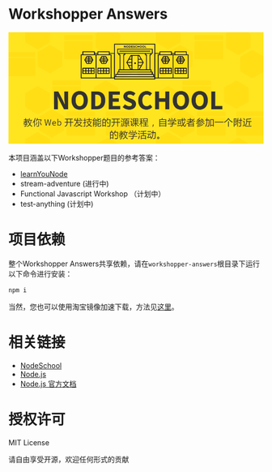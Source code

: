 # Workshopper Answers

![NodeSchool](https://github.com/nanmu42/Workshopper-Answers/raw/master/NodeSchool.png)

本项目涵盖以下Workshopper题目的参考答案：

* [learnYouNode](https://github.com/nanmu42/Workshopper-Answers/tree/master/learnYouNode)
* stream-adventure (进行中)
* Functional Javascript Workshop （计划中）
* test-anything (计划中)

# 项目依赖

整个Workshopper Answers共享依赖，请在`workshopper-answers`根目录下运行以下命令进行安装：

```bash
npm i
```

当然，您也可以使用淘宝镜像加速下载，方法见[这里](https://npm.taobao.org/)。

# 相关链接

* [NodeSchool](https://nodeschool.io/zh-cn/)
* [Node.js](https://nodejs.org/)
* [Node.js 官方文档](https://nodejs.org/dist/latest/docs/api/)

# 授权许可

MIT License

请自由享受开源，欢迎任何形式的贡献
